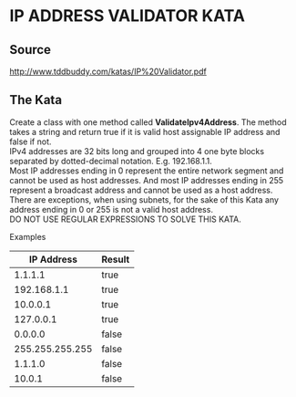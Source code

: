 # IP ADDRESS VALIDATOR KATA

## Source

http://www.tddbuddy.com/katas/IP%20Validator.pdf

## The Kata

Create a class with one method called **ValidateIpv4Address**. The method takes a string and return true if it is valid host assignable IP address and false if not.  
IPv4 addresses are 32 bits long and grouped into 4 one byte blocks separated by dotted-decimal notation. E.g. 192.168.1.1.  
Most IP addresses ending in 0 represent the entire network segment and cannot be used as host addresses. And most IP addresses ending in 255 represent a broadcast address and cannot be used as a host address. There are exceptions, when using subnets, for the sake of this Kata any address ending in 0 or 255 is not a valid host address.  
DO NOT USE REGULAR EXPRESSIONS TO SOLVE THIS KATA.

Examples

| IP Address      | Result |
|-----------------|--------|
| 1.1.1.1         | true   |
| 192.168.1.1     | true   |
| 10.0.0.1        | true   |
| 127.0.0.1       | true   |
| 0.0.0.0         | false  |
| 255.255.255.255 | false  |
| 1.1.1.0         | false  |
| 10.0.1          | false  |
